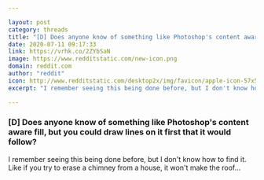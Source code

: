 ```yaml
---

layout: post
category: threads
title: "[D] Does anyone know of something like Photoshop's content aware fill, but you could draw lines on it first that it would follow?"
date: 2020-07-11 09:17:33
link: https://vrhk.co/2ZYbSaN
image: https://www.redditstatic.com/new-icon.png
domain: reddit.com
author: "reddit"
icon: http://www.redditstatic.com/desktop2x/img/favicon/apple-icon-57x57.png
excerpt: "I remember seeing this being done before, but I don't know how to find it. Like if you try to erase a chimney from a house, it won't make the roof..."

---
```


### [D] Does anyone know of something like Photoshop's content aware fill, but you could draw lines on it first that it would follow?

I remember seeing this being done before, but I don't know how to find it. Like if you try to erase a chimney from a house, it won't make the roof...